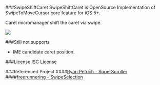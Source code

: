 ###SwipeShiftCaret
SwipeShiftCaret is OpenSource Implementation of SwipeToMoveCursor core feature for iOS 5+.

Caret micromanager shift the caret via swipe.

![](http://dl.dropbox.com/u/149268/swipeshiftcaret_a_GIFSoup.com.gif)

###Still not supports

* IME candidate caret position.

###License
ISC License

###Referenced Project
####[Ryan Petrich - SuperScroller](https://github.com/rpetrich/SuperScroller/)
####[freerunnering - SwipeSelection](https://github.com/freerunnering/SwipeSelection/)
